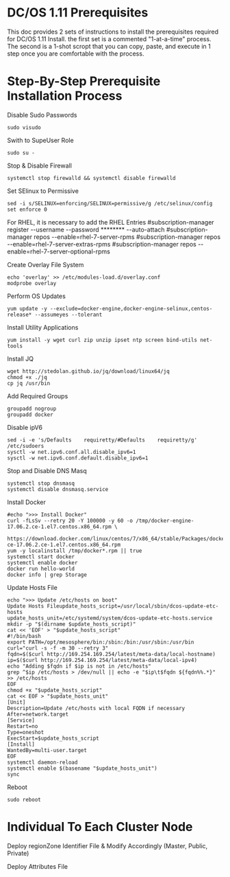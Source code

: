 # DC/OS 1.11 Prerequisites
This doc provides 2 sets of instructions to install the prerequisites required for DC/OS 1.11 Install.  the first set is a commented "1-at-a-time" process.  The second is a 1-shot scropt that you can copy, paste, and execute in 1 step once you are comfortable with the process.

# Step-By-Step Prerequisite Installation Process

Disable Sudo Passwords
```
sudo visudo
```

Swith to SupeUser Role
```
sudo su -
```

Stop & Disable Firewall
```
systemctl stop firewalld && systemctl disable firewalld
```

Set SElinux to Permissive
```
sed -i s/SELINUX=enforcing/SELINUX=permissive/g /etc/selinux/config
set enforce 0
```

For RHEL, it is necessary to add the RHEL Entries
#subscription-manager register --username <RHEL-SUBSCRIPTION-USERNAME> --password ******** --auto-attach
#subscription-manager repos --enable=rhel-7-server-rpms
#subscription-manager repos --enable=rhel-7-server-extras-rpms
#subscription-manager repos --enable=rhel-7-server-optional-rpms

Create Overlay File System
```
echo 'overlay' >> /etc/modules-load.d/overlay.conf
modprobe overlay
```

Perform OS Updates
```
yum update -y --exclude=docker-engine,docker-engine-selinux,centos-release* --assumeyes --tolerant
```

Install Utility Applications
```
yum install -y wget curl zip unzip ipset ntp screen bind-utils net-tools
```

Install JQ
```
wget http://stedolan.github.io/jq/download/linux64/jq
chmod +x ./jq
cp jq /usr/bin
```

Add Required Groups
```
groupadd nogroup
groupadd docker
```

Disable ipV6
```
sed -i -e 's/Defaults    requiretty/#Defaults    requiretty/g' /etc/sudoers
sysctl -w net.ipv6.conf.all.disable_ipv6=1
sysctl -w net.ipv6.conf.default.disable_ipv6=1
```

Stop and Disable DNS Masq
```
systemctl stop dnsmasq
systemctl disable dnsmasq.service
```

Install Docker
```
#echo ">>> Install Docker"
curl -fLsSv --retry 20 -Y 100000 -y 60 -o /tmp/docker-engine-17.06.2.ce-1.el7.centos.x86_64.rpm \
  https://download.docker.com/linux/centos/7/x86_64/stable/Packages/docker-ce-17.06.2.ce-1.el7.centos.x86_64.rpm
yum -y localinstall /tmp/docker*.rpm || true
systemctl start docker
systemctl enable docker
docker run hello-world
docker info | grep Storage
```

Update Hosts File
```
echo ">>> Update /etc/hosts on boot"
Update Hosts Fileupdate_hosts_script=/usr/local/sbin/dcos-update-etc-hosts
update_hosts_unit=/etc/systemd/system/dcos-update-etc-hosts.service
mkdir -p "$(dirname $update_hosts_script)"
cat << 'EOF' > "$update_hosts_script"
#!/bin/bash
export PATH=/opt/mesosphere/bin:/sbin:/bin:/usr/sbin:/usr/bin
curl="curl -s -f -m 30 --retry 3"
fqdn=$($curl http://169.254.169.254/latest/meta-data/local-hostname)
ip=$($curl http://169.254.169.254/latest/meta-data/local-ipv4)
echo "Adding $fqdn if $ip is not in /etc/hosts"
grep ^$ip /etc/hosts > /dev/null || echo -e "$ip\t$fqdn ${fqdn%%.*}" >> /etc/hosts
EOF
chmod +x "$update_hosts_script"
cat << EOF > "$update_hosts_unit"
[Unit]
Description=Update /etc/hosts with local FQDN if necessary
After=network.target
[Service]
Restart=no
Type=oneshot
ExecStart=$update_hosts_script
[Install]
WantedBy=multi-user.target
EOF
systemctl daemon-reload
systemctl enable $(basename "$update_hosts_unit")
sync
```

Reboot
```
sudo reboot
```

# Individual To Each Cluster Node

Deploy regionZone Identifier File & Modify Accordingly (Master, Public, Private)

Deploy Attributes File

